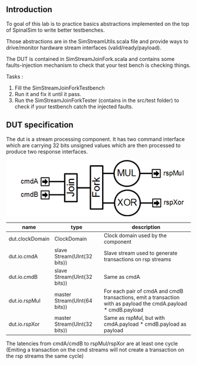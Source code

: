 ## Introduction
To goal of this lab is to practice basics abstractions implemented on the top of SpinalSim to write better testbenches.

Those abstractions are in the SimStreamUtils.scala file and provide ways to drive/monitor hardware stream interfaces (valid/ready/payload).

The DUT is contained in SimStreamJoinFork.scala and contains some faults-injection mechanism to check that your test bench is checking things.

Tasks : 

1) Fill the SimStreamJoinForkTestbench
2) Run it and fix it until it pass.
3) Run the SimStreamJoinForkTester (contains in the src/test folder) to check if your testbench catch the injected faults. 

## DUT specification

The dut is a stream processing component. It has two command interface which are carrying 32 bits unsigned values which are then processed to produce two response interfaces.

![](assets/dut.png)

| name | type | description |
| ------ | ----------- | ------ | 
| dut.clockDomain | ClockDomain | Clock domain used by the component |
| dut.io.cmdA   | slave Stream(UInt(32 bits))  | Slave stream used to generate transactions on rsp streams |
| dut.io.cmdB   | slave Stream(UInt(32 bits))  | Same as cmdA |
| dut.io.rspMul | master Stream(UInt(64 bits)) | For each pair of cmdA and cmdB transactions, emit a transaction with as payload the cmdA.payload * cmdB.payload |
| dut.io.rspXor | master Stream(UInt(32 bits)) | Same as rspMul, but with cmdA.payload * cmdB.payload as payload|

The latencies from cmdA/cmdB to rspMul/rspXor are at least one cycle (Emiting a transaction on the cmd streams will not create a transaction on the rsp streams the same cycle) 

